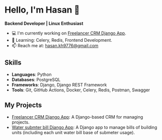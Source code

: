 # Hello, I'm Hasan 👋

**Backend Developer | Linux Enthusiast**

- 💻 I'm currently working on [Freelancer CRM Django App](https://github.com/hasan-kh/freelancer-CRM).
- 🌱 Learning: Celery, Redis, Frontend Development.
- 📫 Reach me at: hasan.kh9776@gmail.com

## Skills
- **Languages**: Python
- **Databases**: PostgreSQL
- **Frameworks**: Django, Django REST Framework
- **Tools**: Git, GitHub Actions, Docker, Celery, Redis, Postman, Swagger

## My Projects
- [Freelancer CRM Django App](https://github.com/hasan-kh/freelancer-CRM): A Django-based CRM for managing projects.
- [Water submter bill Django App](https://github.com/hasan-kh/water-submeter-bill): A Django app to manage bills of building units (including each unit water bill base of submeter usage).

